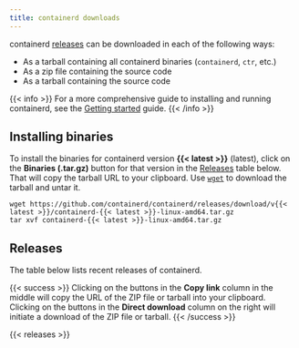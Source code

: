 ```yaml
---
title: containerd downloads
---
```


containerd [releases](#releases) can be downloaded in each of the following ways:

* As a tarball containing all containerd binaries (`containerd`, `ctr`, etc.)
* As a zip file containing the source code
* As a tarball containing the source code

{{< info >}}
For a more comprehensive guide to installing and running containerd, see the [Getting started](https://github.com/containerd/containerd/blob/main/docs/getting-started.md) guide.
{{< /info >}}

## Installing binaries

To install the binaries for containerd version **{{< latest >}}** (latest), click on the **Binaries (.tar.gz)** button for that version in the [Releases](#releases) table below. That will copy the tarball URL to your clipboard. Use [`wget`](https://www.gnu.org/software/wget/) to download the tarball and untar it.

```shell
wget https://github.com/containerd/containerd/releases/download/v{{< latest >}}/containerd-{{< latest >}}-linux-amd64.tar.gz
tar xvf containerd-{{< latest >}}-linux-amd64.tar.gz
```

## Releases

The table below lists recent releases of containerd.

{{< success >}}
Clicking on the buttons in the **Copy link** column in the middle will copy the URL of the ZIP file or tarball into your clipboard. Clicking on the buttons in the **Direct download** column on the right will initiate a download of the ZIP file or tarball.
{{< /success >}}

{{< releases >}}
